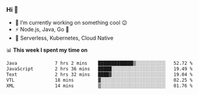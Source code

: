### Hi 👋

<!--
**nodejh/nodejh** is a ✨ _special_ ✨ repository because its `README.md` (this file) appears on your GitHub profile.

Here are some ideas to get you started:

- 🔭 I’m currently working on ...
- 🌱 I’m currently learning ...
- 👯 I’m looking to collaborate on ...
- 🤔 I’m looking for help with ...
- 💬 Ask me about ...
- 📫 How to reach me: ...
- 😄 Pronouns: ...
- ⚡ Fun fact: ...
-->

- 🔭 I’m currently working on something cool :wink:
- ⚡ Node.js, Java, Go :thought_balloon:
- 🤖 Serverless, Kubernetes, Cloud Native

📊 **This week I spent my time on**

<!--START_SECTION:waka-->

```txt
Java              7 hrs 2 mins    █████████████▒░░░░░░░░░░░   52.72 %
JavaScript        2 hrs 36 mins   █████░░░░░░░░░░░░░░░░░░░░   19.49 %
Text              2 hrs 32 mins   ████▓░░░░░░░░░░░░░░░░░░░░   19.04 %
VTL               18 mins         ▓░░░░░░░░░░░░░░░░░░░░░░░░   02.25 %
XML               14 mins         ▒░░░░░░░░░░░░░░░░░░░░░░░░   01.76 %
```

<!--END_SECTION:waka-->


<!--
:traffic_light: **Visitors**

![visitors](https://visitor-badge.glitch.me/badge?page_id=nodejh.nodejh)
-->
